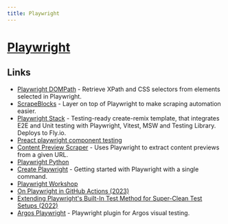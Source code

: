 ```yaml
---
title: Playwright
---
```


# [Playwright](https://playwright.dev/)

## Links

- [Playwright DOMPath](https://github.com/alexferrari88/playwright-DOMPath) - Retrieve XPath and CSS selectors from elements selected in Playwright.
- [ScrapeBlocks](https://github.com/alexferrari88/scrapeblocks) - Layer on top of Playwright to make scraping automation easier.
- [Playwright Stack](https://github.com/remix-stacks/playwright) - Testing-ready create-remix template, that integrates E2E and Unit testing with Playwright, Vitest, MSW and Testing Library. Deploys to Fly.io.
- [Preact playwright component testing](https://github.com/preactjs/playwright-ct)
- [Content Preview Scraper](https://github.com/cdk-dev/link-scraper) - Uses Playwright to extract content previews from a given URL.
- [Playwright Python](https://playwright.dev/python/)
- [Create Playwright](https://github.com/microsoft/create-playwright) - Getting started with Playwright with a single command.
- [Playwright Workshop](https://github.com/mathieumure/workshop-playwright)
- [On Playwright in GitHub Actions (2023)](https://radekmie.dev/blog/on-playwright-in-github-actions/)
- [Extending Playwright's Built-In Test Method for Super-Clean Test Setups (2022)](https://maxschmitt.me/posts/extend-playwright-test/)
- [Argos Playwright](https://github.com/argos-ci/argos-playwright) - Playwright plugin for Argos visual testing.

